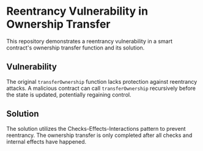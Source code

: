 # Reentrancy Vulnerability in Ownership Transfer
This repository demonstrates a reentrancy vulnerability in a smart contract's ownership transfer function and its solution.

## Vulnerability
The original `transferOwnership` function lacks protection against reentrancy attacks. A malicious contract can call `transferOwnership` recursively before the state is updated, potentially regaining control.

## Solution
The solution utilizes the Checks-Effects-Interactions pattern to prevent reentrancy.  The ownership transfer is only completed after all checks and internal effects have happened.